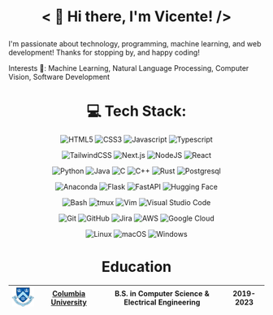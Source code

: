 
# <p align="center">< 👋 Hi there, I'm Vicente! /></p>
I'm passionate about technology, programming, machine learning, and web development!
Thanks for stopping by, and happy coding! 


Interests 🧠:
Machine Learning, Natural Language Processing, Computer Vision, Software Development

<div align="center">

# 💻 Tech Stack:

  
![HTML5](https://img.shields.io/badge/html5-%23E34F26.svg?style=for-the-badge&logo=html5&logoColor=white) 
![CSS3](https://img.shields.io/badge/css3-%231572B6.svg?style=for-the-badge&logo=css3&logoColor=white) 
![Javascript](https://img.shields.io/badge/Javascript-FCC624?style=for-the-badge&logo=javascript&logoColor=black) 
![Typescript](https://img.shields.io/badge/Typescript-00599C?style=for-the-badge&logo=typescript&logoColor=white) 

![TailwindCSS](https://img.shields.io/badge/Tailwind%20CSS-%2338B2AC?style=for-the-badge&logo=Tailwind-CSS&logoColor=white) 
![Next.js](https://img.shields.io/badge/Next.js-black?style=for-the-badge&logo=next.js&logoColor=white) 
![NodeJS](https://img.shields.io/badge/Node.js-6DA55F?style=for-the-badge&logo=node.js&logoColor=white)
![React](https://img.shields.io/badge/React-%2320232a?style=for-the-badge&logo=react&logoColor=%2361DAFB)

![Python](https://img.shields.io/badge/python-3670A0?style=for-the-badge&logo=python&logoColor=white)
![Java](https://img.shields.io/badge/Java-%23ED8B00?style=for-the-badge&logo=openjdk&logoColor=white)
![C](https://img.shields.io/badge/C-00599C?style=for-the-badge&logo=c&logoColor=white)
![C++](https://img.shields.io/badge/C++-00599C?style=for-the-badge&logo=cplusplus&logoColor=white) 
![Rust](https://img.shields.io/badge/Rust-B7410E.svg?style=for-the-badge&logo=rust&logoColor=000000)
![Postgresql](https://img.shields.io/badge/postgresql-%23316192.svg?style=for-the-badge&logo=postgresql&logoColor=white)




![Anaconda](https://img.shields.io/badge/Anaconda-%2344A833.svg?style=for-the-badge&logo=anaconda&logoColor=white)
![Flask](https://img.shields.io/badge/Flask-000000?style=for-the-badge&logo=flask&logoColor=white)
![FastAPI](https://img.shields.io/badge/FastAPI-009485?style=for-the-badge&logo=fastapi&logoColor=white)
![Hugging Face](https://img.shields.io/badge/Hugging%20Face-FFD21E?style=for-the-badge&logo=huggingface&logoColor=000000)

![Bash](https://img.shields.io/badge/Bash-4EAA25?style=for-the-badge&logo=gnubash&logoColor=white)
![tmux](https://img.shields.io/badge/tmux-1BB91F?style=for-the-badge&logo=tmux&logoColor=white)
![Vim](https://img.shields.io/badge/Vim-%2311AB00?style=for-the-badge&logo=vim&logoColor=white)
![Visual Studio Code](https://custom-icon-badges.demolab.com/badge/Visual%20Studio%20Code-0078D7?style=for-the-badge&logo=vsc&logoColor=white)

![Git](https://img.shields.io/badge/Git-F05032?style=for-the-badge&logo=git&logoColor=white)
![GitHub](https://img.shields.io/badge/GitHub-%23121011?style=for-the-badge&logo=github&logoColor=white)
![Jira](https://img.shields.io/badge/Jira-0052CC?style=for-the-badge&logo=jira&logoColor=white)
![AWS](https://img.shields.io/badge/AWS-%23FF9900?style=for-the-badge&logo=amazon-web-services&logoColor=black)
![Google Cloud](https://img.shields.io/badge/Google%20Cloud-%234285F4?style=for-the-badge&logo=google-cloud&logoColor=white)


![Linux](https://img.shields.io/badge/Linux-FCC624?style=for-the-badge&logo=linux&logoColor=black) 
![macOS](https://img.shields.io/badge/macOS-000000?style=for-the-badge&logo=apple&logoColor=F0F0F0) 
![Windows](https://custom-icon-badges.demolab.com/badge/Windows-0078D6?style=for-the-badge&logo=windows11&logoColor=white)

# Education



| <img width="75" src="./columbia.png" alt="Columbia"></img> | [Columbia University](https://www.cs.columbia.edu/education/undergraduate/) | B.S. in Computer Science & Electrical Engineering | 2019-2023 |
|:--|:--:|:--:|:--:|

</div>
